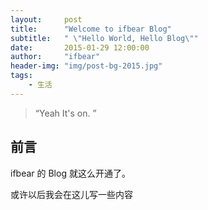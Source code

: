 ```yaml
---
layout:     post
title:      "Welcome to ifbear Blog"
subtitle:   " \"Hello World, Hello Blog\""
date:       2015-01-29 12:00:00
author:     "ifbear"
header-img: "img/post-bg-2015.jpg"
tags:
    - 生活
---
```


> “Yeah It's on. ”


## 前言

ifbear 的 Blog 就这么开通了。

或许以后我会在这儿写一些内容


<p id = "build"></p>

